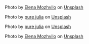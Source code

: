 Photo by <a href="https://unsplash.com/@miracleday?utm_source=unsplash&utm_medium=referral&utm_content=creditCopyText">Elena Mozhvilo</a> on <a href="https://unsplash.com/s/photos/sketchbook?utm_source=unsplash&utm_medium=referral&utm_content=creditCopyText">Unsplash</a>

Photo by <a href="https://unsplash.com/@purejulia?utm_source=unsplash&utm_medium=referral&utm_content=creditCopyText">pure julia</a> on <a href="https://unsplash.com/s/photos/sketchbook?utm_source=unsplash&utm_medium=referral&utm_content=creditCopyText">Unsplash</a>

Photo by <a href="https://unsplash.com/@purejulia?utm_source=unsplash&utm_medium=referral&utm_content=creditCopyText">pure julia</a> on <a href="https://unsplash.com/s/photos/sketchbook?utm_source=unsplash&utm_medium=referral&utm_content=creditCopyText">Unsplash</a>

Photo by <a href="https://unsplash.com/@miracleday?utm_source=unsplash&utm_medium=referral&utm_content=creditCopyText">Elena Mozhvilo</a> on <a href="https://unsplash.com/s/photos/sketchbook?utm_source=unsplash&utm_medium=referral&utm_content=creditCopyText">Unsplash</a>
  